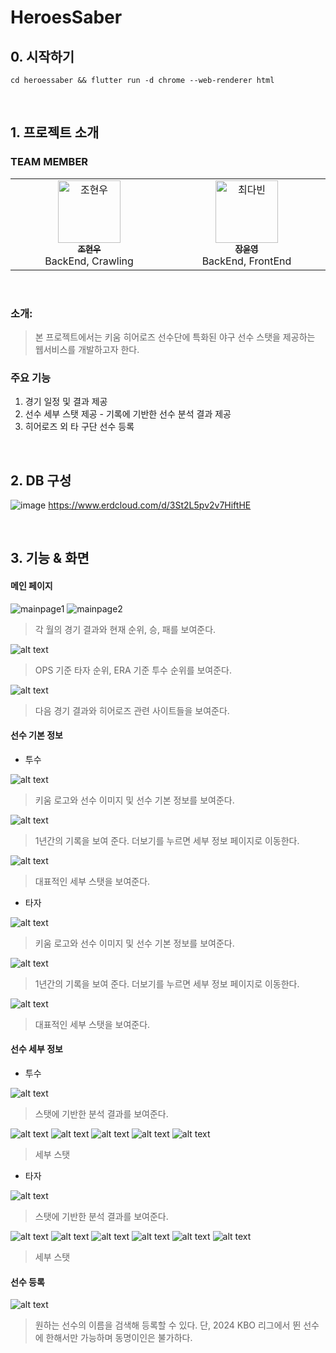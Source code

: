 # HeroesSaber

## 0. 시작하기
`cd heroessaber && flutter run -d chrome --web-renderer html `

</br>

## 1. 프로젝트 소개
### TEAM MEMBER
<table>
  <tbody>
    <tr>
      <td align="center"  width="16.66%"><a href="https://github.com/Johyeonwoooooooo"><img src="https://avatars.githubusercontent.com/u/130330546?v=4" width="100px;" alt="조현우"/><br /><sub><b>조현우</b></sub></a><br />BackEnd, Crawling</td>
        <td align="center"  width="16.66%"><a href="https://github.com/dabeann"><img src="https://avatars.githubusercontent.com/u/129532144?v=4" width="100px;" alt="최다빈"/><br /><sub><b>장윤영</b></sub></a><br />BackEnd, FrontEnd</td>
  </tbody>
</table>

</br>

### 소개: 
> 본 프로젝트에서는 키움 히어로즈 선수단에 특화된 야구 선수 스탯을 제공하는 웹서비스를 개발하고자 한다.

### 주요 기능
1. 경기 일정 및 결과 제공
2. 선수 세부 스탯 제공 - 기록에 기반한 선수 분석 결과 제공
3. 히어로즈 외 타 구단 선수 등록

</br>

## 2. DB 구성
![image](assets/image.png)
https://www.erdcloud.com/d/3St2L5pv2v7HiftHE

</br>

## 3. 기능 & 화면
#### 메인 페이지
![mainpage1](assets/image-1.png)
![mainpage2](assets/image-2.png)
> 각 월의 경기 결과와 현재 순위, 승, 패를 보여준다.

![alt text](assets/image-3.png)
> OPS 기준 타자 순위, ERA 기준 투수 순위를 보여준다.

![alt text](assets/image-4.png)
> 다음 경기 결과와 히어로즈 관련 사이트들을 보여준다.

#### 선수 기본 정보

- 투수

![alt text](assets/image-6.png)
> 키움 로고와 선수 이미지 및 선수 기본 정보를 보여준다.

![alt text](assets/image-7.png)
> 1년간의 기록을 보여 준다. 더보기를 누르면 세부 정보 페이지로 이동한다.

![alt text](assets/image-8.png)
> 대표적인 세부 스탯을 보여준다.

- 타자

![alt text](assets/image-15.png)
> 키움 로고와 선수 이미지 및 선수 기본 정보를 보여준다.

![alt text](assets/image-16.png)
> 1년간의 기록을 보여 준다. 더보기를 누르면 세부 정보 페이지로 이동한다.

![alt text](assets/image-17.png)
> 대표적인 세부 스탯을 보여준다.

#### 선수 세부 정보
- 투수

![alt text](assets/image-9.png)
> 스탯에 기반한 분석 결과를 보여준다.

![alt text](assets/image-10.png)
![alt text](assets/image.png)
![alt text](assets/image-1.png)
![alt text](assets/image-2.png)
![alt text](assets/image-3.png)
> 세부 스탯

- 타자

![alt text](assets/image-18.png)
> 스탯에 기반한 분석 결과를 보여준다.

![alt text](assets/image-19.png)
![alt text](assets/image-20.png)
![alt text](assets/image-21.png)
![alt text](assets/image-22.png)
![alt text](assets/image-23.png)
![alt text](assets/image-24.png)
> 세부 스탯

#### 선수 등록
![alt text](assets/image-12.png)
> 원하는 선수의 이름을 검색해 등록할 수 있다. 단, 2024 KBO 리그에서 뛴 선수에 한해서만 가능하며 동명이인은 불가하다.